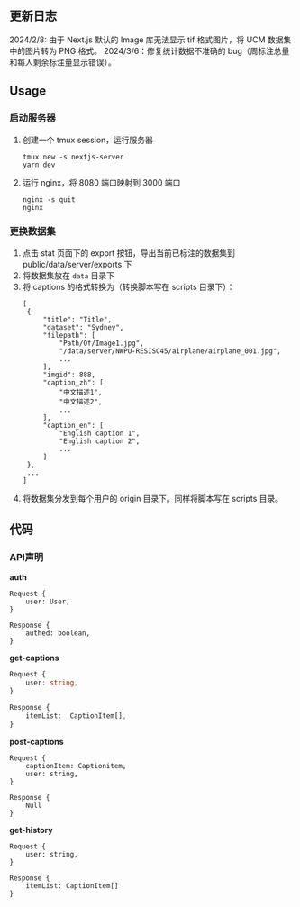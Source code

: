 ## 更新日志
2024/2/8: 由于 Next.js 默认的 Image 库无法显示 tif 格式图片，将 UCM 数据集中的图片转为 PNG 格式。
2024/3/6：修复统计数据不准确的 bug（周标注总量和每人剩余标注量显示错误）。

## Usage
### 启动服务器
1. 创建一个 tmux session，运行服务器
   ```
   tmux new -s nextjs-server
   yarn dev
   ```
2. 运行 nginx，将 8080 端口映射到 3000 端口
   ```
   nginx -s quit
   nginx
   ```

### 更换数据集
1. 点击 stat 页面下的 export 按钮，导出当前已标注的数据集到 public/data/server/exports 下
2. 将数据集放在 `data` 目录下
3. 将 captions 的格式转换为（转换脚本写在 scripts 目录下）：
   ```
   [
   	{
   		"title": "Title",
		"dataset": "Sydney",
   		"filepath": [
   			"Path/Of/Image1.jpg", 
   			"/data/server/NWPU-RESISC45/airplane/airplane_001.jpg",
   			...
   		],
   		"imgid": 888,
   		"caption_zh": [
   			"中文描述1",
   			"中文描述2",
   			...
   		],
   		"caption_en": [
   			"English caption 1",
   			"English caption 2",
   			...
   		]
   	},
   	...
   ]
   ```
4. 将数据集分发到每个用户的 origin 目录下。同样将脚本写在 scripts 目录。



## 代码
### API声明

**auth**

```
Request {
	user: User,
}

Response {
	authed: boolean,
}
```

**get-captions**

```typescript
Request {
	user: string,
}

Response {
	itemList:  CaptionItem[],
}
```

**post-captions**

```
Request {
	captionItem: Captionitem,
	user: string,
}

Response {
	Null
}
```

**get-history**

```
Request {
	user: string,
}

Response {
	itemList: CaptionItem[]
}